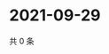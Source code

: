 # 2021-09-29

共 0 条

<!-- BEGIN WEIBO -->
<!-- 最后更新时间 Wed Sep 29 2021 07:11:05 GMT+0800 (China Standard Time) -->

<!-- END WEIBO -->
